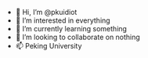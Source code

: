 - 👋 Hi, I’m @pkuidiot
- 👀 I’m interested in everything
- 🌱 I’m currently learning something
- 💞️ I’m looking to collaborate on nothing
- 📫 Peking University

<!---
pkuidiot/pkuidiot is a ✨ special ✨ repository because its `README.md` (this file) appears on your GitHub profile.
You can click the Preview link to take a look at your changes.
--->
